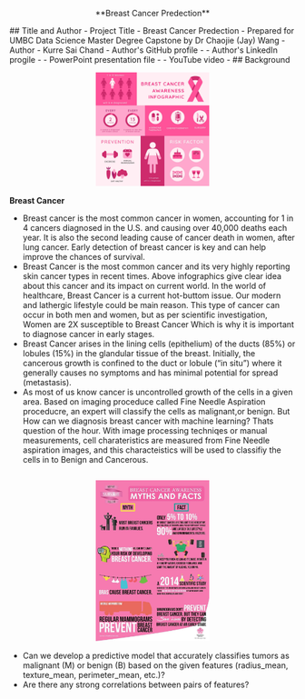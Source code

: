 <p align ="center"> **Breast Cancer Predection** </p>
##  Title and Author
- Project Title - Breast Cancer Predection
- Prepared for UMBC Data Science Master Degree Capstone by Dr Chaojie (Jay) Wang
- Author - Kurre Sai Chand
- Author's GitHub profile - 
- Author's LinkedIn progile - 
- PowerPoint presentation file -
- YouTube video -
##  Background
<div style="display: flex; align-items: center;">
  </div>
  <div style="flex: 1;">
    <p align="center">
    <img src="BreastCancer_Awareness.jpg" alt="Breast Cancer Awareness" width="200">
    </p>
</div> 

**Breast Cancer**
- Breast cancer is the most common cancer in women, accounting for 1 in 4 cancers diagnosed in the U.S. and causing over 40,000 deaths each year. It is also the second leading cause of cancer death in women, after lung cancer. Early detection of breast cancer is key and can help improve the chances of survival.
- Breast Cancer is the most common cancer and its very highly reporting skin cancer types in recent times. Above infographics give clear idea about this cancer and its impact on current world. In the world of healthcare, Breast Cancer is a current hot-buttom issue. Our modern and lathergic lifestyle could be main reason. This type of cancer can occur in both men and women, but as per scientific investigation, Women are 2X susceptible to Breast Cancer Which is why it is important to diagnose cancer in early stages.
- Breast Cancer arises in the lining cells (epithelium) of the ducts (85%) or lobules (15%) in the glandular tissue of the breast. Initially, the cancerous growth is confined to the duct or lobule (“in situ”) where it generally causes no symptoms and has minimal potential for spread (metastasis).
- As most of us know cancer is uncontrolled growth of the cells in a given area. Based on imaging proceduce called Fine Needle Aspiration proceducre, an expert will classify the cells as malignant,or benign. But How can we diagnosis breast cancer with machine learning? Thats question of the hour.
With image processing techniqes or manual measurements, cell charateristics are measured from Fine Needle aspiration images, and this characteistics will be used to classifiy the cells in to Benign and Cancerous.
<div style="display: flex; align-items: center;">
  </div>
  <div style="flex: 1;">
    <p align="center">
    <img src="CancerFacts.jpg" alt="Facts About Cancer" width="200">
    </p>
</div> 

- Can we develop a predictive model that accurately classifies tumors as malignant (M) or benign (B) based on the given features (radius_mean, texture_mean, perimeter_mean, etc.)?
- Are there any strong correlations between pairs of features?
